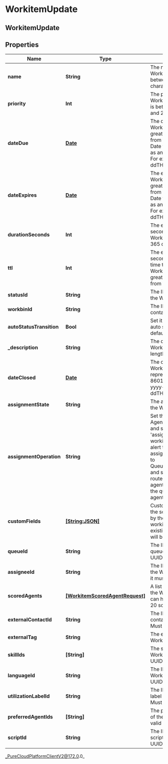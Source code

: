 # WorkitemUpdate

## WorkitemUpdate

## Properties

|Name | Type | Description | Notes|
|------------ | ------------- | ------------- | -------------|
| **name** | **String** | The name of the Workitem. Valid length between 3 and 256 characters. | [optional] |
| **priority** | **Int** | The priority of the Workitem. The valid range is between -25,000,000 and 25,000,000. | [optional] |
| **dateDue** | [**Date**](Date) | The due date of the Workitem. Can not be greater than 365 days from the current time. Date time is represented as an ISO-8601 string. For example: yyyy-MM-ddTHH:mm:ss[.mmm]Z | [optional] |
| **dateExpires** | [**Date**](Date) | The expiry date of the Workitem. Can not be greater than 365 days from the current time. Date time is represented as an ISO-8601 string. For example: yyyy-MM-ddTHH:mm:ss[.mmm]Z | [optional] |
| **durationSeconds** | **Int** | The estimated duration in seconds to complete the Workitem. Maximum of 365 days. | [optional] |
| **ttl** | **Int** | The epoch timestamp in seconds specifying the time to live for the Workitem. Can not be greater than 365 days from the current time. | [optional] |
| **statusId** | **String** | The ID of the Status of the Workitem. | [optional] |
| **workbinId** | **String** | The ID of Workbin that contains the Workitem. | [optional] |
| **autoStatusTransition** | **Bool** | Set it to false to disable auto status transition. By default, it is enabled. | [optional] |
| **_description** | **String** | The description of the Workitem. Maximum length of 512 characters. | [optional] |
| **dateClosed** | [**Date**](Date) | The closed date of the Workitem. Date time is represented as an ISO-8601 string. For example: yyyy-MM-ddTHH:mm:ss[.mmm]Z | [optional] |
| **assignmentState** | **String** | The assignment state of the Workitem. | [optional] |
| **assignmentOperation** | **String** | Set this value to AgentAssignmentAlerting and supply an &#39;assigneeId&#39; to assign the workitem to an agent and alert the agent of the assignment. Set this value to QueueAssignmentAlerting and supply a &#39;queueId&#39; to route the workitem to an agent who is a member of the queue and alert the agent. | [optional] |
| **customFields** | [**[String:JSON]**](JSON) | Custom fields defined in the schema referenced by the worktype of the workitem. If set to {}, the existing keys and values will be removed. | [optional] |
| **queueId** | **String** | The ID of the Workitems queue. Must be a valid UUID. | [optional] |
| **assigneeId** | **String** | The ID of the assignee of the Workitem. If supplied it must be a valid UUID. | [optional] |
| **scoredAgents** | [**[WorkitemScoredAgentRequest]**]([WorkitemScoredAgentRequest]) | A list of scored agents for the Workitem. A workitem can have a maximum of 20 scored agents. | [optional] |
| **externalContactId** | **String** | The ID of the external contact of the Workitem. Must be a valid UUID. | [optional] |
| **externalTag** | **String** | The external tag of the Workitem. | [optional] |
| **skillIds** | **[String]** | The skill IDs of the Workitem. Must be valid UUIDs. | [optional] |
| **languageId** | **String** | The ID of language of the Workitem. Must be a valid UUID. | [optional] |
| **utilizationLabelId** | **String** | The ID of the utilization label of the Workitem. Must be a valid UUID. | [optional] |
| **preferredAgentIds** | **[String]** | The preferred agent IDs of the Workitem. Must be valid UUIDs. | [optional] |
| **scriptId** | **String** | The ID of the Workitems script. Must be a valid UUID. | [optional] |



_PureCloudPlatformClientV2@172.0.0_
